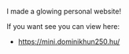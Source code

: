 I made a glowing personal website!

If you want see you can view here: 
- https://mini.dominikhun250.hu/
